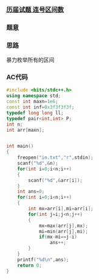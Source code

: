 ### [**历届试题 连号区间数**](http://lx.lanqiao.cn/problem.page?gpid=T30)

### 题意

### 思路

暴力枚举所有的区间

### AC代码

```cpp
#include <bits/stdc++.h>
using namespace std;
const int maxn=1e6;
const int inf=0x3f3f3f3f;
typedef long long ll;
typedef pair<int,int> P; 
int n;
int arr[maxn];


int main()
{
	freopen("in.txt","r",stdin);
	scanf("%d",&n);
	for(int i=0;i<n;i++)
	{
		scanf("%d",&arr[i]);
	}
	int ans=0;
	for(int i=0;i<n;i++)
	{
		int mx=arr[i],mi=arr[i];
		for(int j=i;j<n;j++)
		{
			mx=max(arr[j],mx);
			mi=min(arr[j],mi);
			if(mx-mi==j-i)
				ans++;
		}
	}
	printf("%d\n",ans);
	return 0;
}
```

